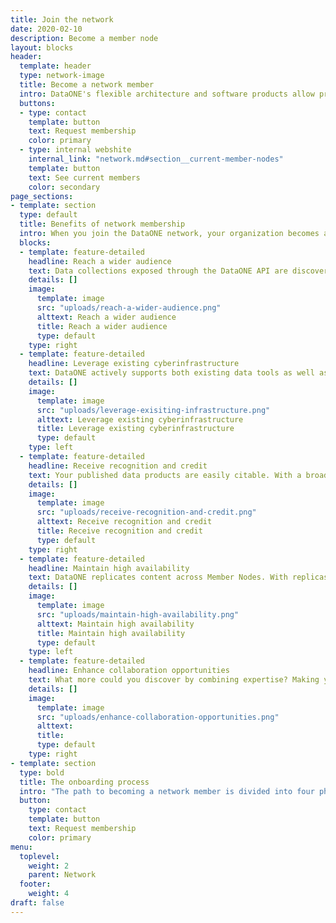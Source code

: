 ```yaml
---
title: Join the network
date: 2020-02-10
description: Become a member node
layout: blocks
header:
  template: header
  type: network-image
  title: Become a network member
  intro: DataONE's flexible architecture and software products allow practically any organization wishing to join our network to do so. Get in touch to start the onboarding process, or to find out more.
  buttons:
  - type: contact
    template: button
    text: Request membership
    color: primary
  - type: internal webshite
    internal_link: "network.md#section__current-member-nodes"
    template: button
    text: See current members
    color: secondary
page_sections:
- template: section
  type: default
  title: Benefits of network membership
  intro: When you join the DataONE network, your organization becomes a leader in the open data movement. In addition, your data is more discoverable, your infrastructure is more reliable, and your citation and collaboration opportunities are bolstered.
  blocks:
  - template: feature-detailed
    headline: Reach a wider audience
    text: Data collections exposed through the DataONE API are discoverable by a wider audience, and ready-for-use by a variety of analytical tools.
    details: []
    image:
      template: image
      src: "uploads/reach-a-wider-audience.png"
      alttext: Reach a wider audience
      title: Reach a wider audience
      type: default
    type: right
  - template: feature-detailed
    headline: Leverage existing cyberinfrastructure
    text: DataONE actively supports both existing data tools as well as new tools to be built to interact with DataONE-registered data objects.
    details: []
    image:
      template: image
      src: "uploads/leverage-exisiting-infrastructure.png"
      alttext: Leverage existing cyberinfrastructure
      title: Leverage existing cyberinfrastructure
      type: default
    type: left
  - template: feature-detailed
    headline: Receive recognition and credit
    text: Your published data products are easily citable. With a broadened exposure, you increase the value of your organization's work by receiving credit through data citations in published literature.
    details: []
    image:
      template: image
      src: "uploads/receive-recognition-and-credit.png"
      alttext: Receive recognition and credit
      title: Receive recognition and credit
      type: default
    type: right
  - template: feature-detailed
    headline: Maintain high availability
    text: DataONE replicates content across Member Nodes. With replicas available in other locations, the costs associated with serving a world-wide community is minimized and availability is optimized.
    details: []
    image:
      template: image
      src: "uploads/maintain-high-availability.png"
      alttext: Maintain high availability
      title: Maintain high availability
      type: default
    type: left
  - template: feature-detailed
    headline: Enhance collaboration opportunities
    text: What more could you discover by combining expertise? Making your work discoverable by scientists generates opportunities for collaboration in the future. By simply limiting access to project data to collaboration partners, DataONE members can share project data without the need for case-by-case data-sharing arrangements.
    details: []
    image:
      template: image
      src: "uploads/enhance-collaboration-opportunities.png"
      alttext: 
      title: 
      type: default
    type: right
- template: section
  type: bold
  title: The onboarding process
  intro: "The path to becoming a network member is divided into four phases: **planning**, **development**, **testing**, and **operating**. We will walk you through each of these steps. If you're eager to read about the process in more detail, see [our member deployment documentation](http://jenkins-1.dataone.org/jenkins/job/DataONE-Operations-Manual/ws/operations/_build/html/member_node_deployment/mn_checklist.html). Otherwise, just send us a request to get started!" 
  button:
    type: contact
    template: button
    text: Request membership
    color: primary
menu:
  toplevel:
    weight: 2
    parent: Network
  footer:
    weight: 4
draft: false
---
```

